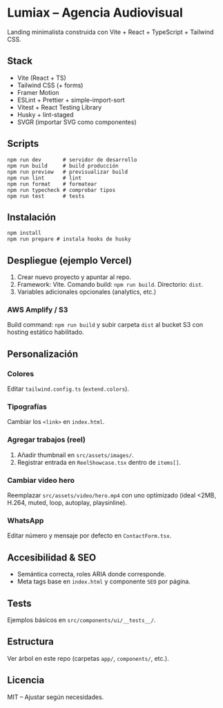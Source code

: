 # Lumiax – Agencia Audiovisual

Landing minimalista construida con Vite + React + TypeScript + Tailwind CSS.

## Stack
- Vite (React + TS)
- Tailwind CSS (+ forms)
- Framer Motion
- ESLint + Prettier + simple-import-sort
- Vitest + React Testing Library
- Husky + lint-staged
- SVGR (importar SVG como componentes)

## Scripts
```
npm run dev       # servidor de desarrollo
npm run build     # build producción
npm run preview   # previsualizar build
npm run lint      # lint
npm run format    # formatear
npm run typecheck # comprobar tipos
npm run test      # tests
```

## Instalación
```
npm install
npm run prepare # instala hooks de husky
```

## Despliegue (ejemplo Vercel)
1. Crear nuevo proyecto y apuntar al repo.
2. Framework: Vite. Comando build: `npm run build`. Directorio: `dist`.
3. Variables adicionales opcionales (analytics, etc.)

### AWS Amplify / S3
Build command: `npm run build` y subir carpeta `dist` al bucket S3 con hosting estático habilitado.

## Personalización
### Colores
Editar `tailwind.config.ts` (`extend.colors`).

### Tipografías
Cambiar los `<link>` en `index.html`.

### Agregar trabajos (reel)
1. Añadir thumbnail en `src/assets/images/`.
2. Registrar entrada en `ReelShowcase.tsx` dentro de `items[]`.

### Cambiar video hero
Reemplazar `src/assets/video/hero.mp4` con uno optimizado (ideal <2MB, H.264, muted, loop, autoplay, playsinline).

### WhatsApp
Editar número y mensaje por defecto en `ContactForm.tsx`.

## Accesibilidad & SEO
- Semántica correcta, roles ARIA donde corresponde.
- Meta tags base en `index.html` y componente `SEO` por página.

## Tests
Ejemplos básicos en `src/components/ui/__tests__/`.

## Estructura
Ver árbol en este repo (carpetas `app/`, `components/`, etc.).

## Licencia
MIT – Ajustar según necesidades.
